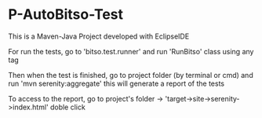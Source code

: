 # P-AutoBitso-Test

This is a Maven-Java Project developed with EclipseIDE

For run the tests, go to 'bitso.test.runner' and run 'RunBitso' class using any tag

Then when the test is finished, go to project folder (by terminal or cmd) and run 'mvn serenity:aggregate' this will generate a report of the tests

To access to the report, go to project's folder -> 'target->site->serenity->index.html' doble click
